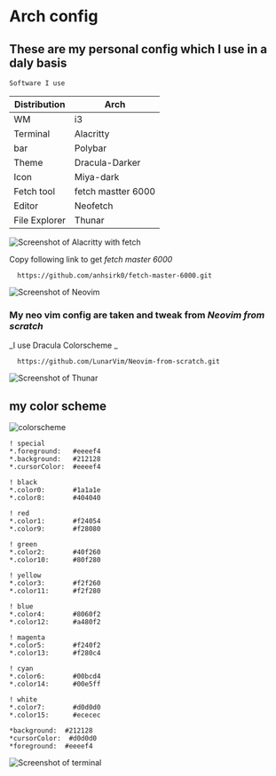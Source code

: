 # Arch config 
   
   ## These are my personal config which I use in a daly basis

`Software I use`  

Distribution  | Arch
------------- | -------------
WM            | i3
Terminal      | Alacritty
bar           | Polybar
Theme         | Dracula-Darker
Icon          | Miya-dark 
Fetch tool    | fetch mastter 6000
Editor        | Neofetch
File Explorer | Thunar

  ![Screenshot of Alacritty with fetch](https://i.imgur.com/riQARiz.png)
  
  Copy following link to get _fetch master 6000_
  
      https://github.com/anhsirk0/fetch-master-6000.git
  
  ![Screenshot of Neovim](https://i.imgur.com/iHh4I2U.png)
  
  ### My neo vim config are taken and tweak from _Neovim from scratch_ 
    
   _I use Dracula Colorscheme _
  
      https://github.com/LunarVim/Neovim-from-scratch.git
  
  ![Screenshot of Thunar](https://i.imgur.com/AQNZ368.png)
  
  ## my color scheme
  
  ![colorscheme](https://i.imgur.com/eJpkVAz.png)

```
! special
*.foreground:   #eeeef4
*.background:   #212128
*.cursorColor:  #eeeef4

! black
*.color0:       #1a1a1e
*.color8:       #404040

! red
*.color1:       #f24054
*.color9:       #f28080

! green
*.color2:       #40f260
*.color10:      #80f280

! yellow
*.color3:       #f2f260
*.color11:      #f2f280

! blue
*.color4:       #8060f2
*.color12:      #a480f2

! magenta
*.color5:       #f240f2
*.color13:      #f280c4

! cyan
*.color6:       #00bcd4
*.color14:      #00e5ff

! white
*.color7:       #d0d0d0
*.color15:      #ececec

*background:  #212128
*cursorColor:  #d0d0d0
*foreground:  #eeeef4
```
  
  ![Screenshot of terminal](https://i.imgur.com/Txrkrd6.png)
 
